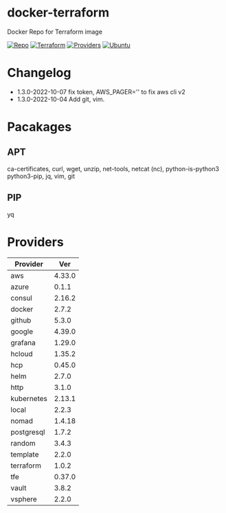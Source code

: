 # docker-terraform
Docker Repo for Terraform image

[![Repo](https://img.shields.io/static/v1?style=for-the-badge&logo=github&logoColor=white&label=tag&message=1.3.0-2022-10-04&color=blue)](https://github.com/DonBower/docker-terraform)
[![Terraform](https://img.shields.io/static/v1?style=for-the-badge&logo=terraform&logoColor=white&label=version&message=1.3.0&color=blue)](https://www.terraform.io/)
[![Providers](https://img.shields.io/static/v1?style=for-the-badge&logo=terraform&logoColor=white&label=terraform-providers&message=21&color=blue)](https://releases.hashicopr.com)
[![Ubuntu](https://img.shields.io/static/v1?style=for-the-badge&logo=ubuntu&logoColor=white&label=ubuntu&message=20.04_LTS&color=blue)](https://ubuntu.com/download/server)

# Changelog
- 1.3.0-2022-10-07 fix token, AWS_PAGER='' to fix aws cli v2
- 1.3.0-2022-10-04 Add git, vim.

# Pacakages
## APT
ca-certificates, curl, wget, unzip, net-tools, netcat (nc), python-is-python3 python3-pip, jq, vim, git

## PIP
yq

# Providers
| Provider    | Ver      |
| ----------- | -------- |
|aws|4.33.0|
|azure|0.1.1|
|consul|2.16.2|
|docker|2.7.2|
|github|5.3.0|
|google|4.39.0|
|grafana|1.29.0|
|hcloud|1.35.2|
|hcp|0.45.0|
|helm|2.7.0|
|http|3.1.0|
|kubernetes|2.13.1|
|local|2.2.3|
|nomad|1.4.18|
|postgresql|1.7.2|
|random|3.4.3|
|template|2.2.0|
|terraform|1.0.2|
|tfe|0.37.0|
|vault|3.8.2|
|vsphere|2.2.0|
